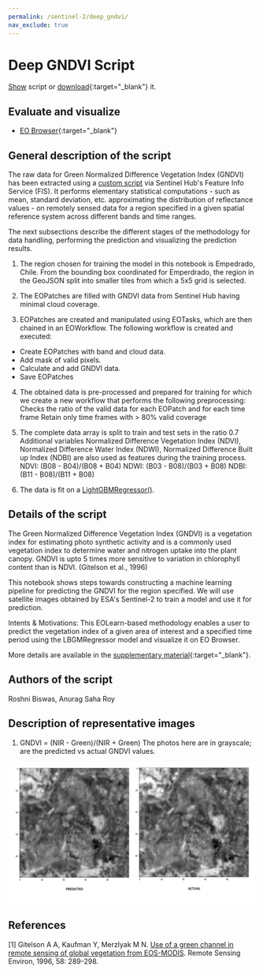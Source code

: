 ```yaml
---
permalink: /sentinel-2/deep_gndvi/
nav_exclude: true
---
```


# Deep GNDVI Script

<a href="#" id='togglescript'>Show</a> script or [download](script.js){:target="_blank"} it.
<div id='script_view' style="display:none">
{% highlight javascript %}
{% include_relative script.js %}
{% endhighlight %}
</div>

## Evaluate and visualize   
 - [EO Browser](https://apps.sentinel-hub.com/eo-browser/?zoom=10&lat=41.9&lng=12.5&themeId=DEFAULT-THEME&datasetId=S2L2A&fromTime=2020-03-11T00%3A00%3A00.000Z&toTime=2020-03-11T23%3A59%3A59.999Z&visualizationUrl=https%3A%2F%2Fservices.sentinel-hub.com%2Fogc%2Fwms%2Fbd86bcc0-f318-402b-a145-015f85b9427e&evalscripturl=https%3A%2F%2Fraw.githubusercontent.com%2Froshni-b%2Feolearn-scripts%2Fmain%2FGNDVI_LGBM_eval.js#custom-script){:target="_blank"} 


## General description of the script

The raw data for Green Normalized Difference Vegetation Index (GNDVI) has been extracted using a [custom script](https://custom-scripts.sentinel-hub.com/sentinel-2/gndvi/) via Sentinel Hub's Feature Info Service (FIS). It performs elementary statistical computations - such as mean, standard deviation, etc. approximating the distribution of reflectance values - on remotely sensed data for a region specified in a given spatial reference system across different bands and time ranges. 

The next subsections describe the different stages of the methodology for data handling, performing the prediction and visualizing the prediction results.

1. The region chosen for training the model in this notebook is Empedrado, Chile.
From the bounding box coordinated for Emperdrado, the region in the GeoJSON split into smaller tiles from which a 5x5 grid is selected.

2. The EOPatches are filled with GNDVI data from Sentinel Hub having minimal cloud coverage.

3. EOPatches are created and manipulated using EOTasks, which are then chained in an EOWorkflow. The following workflow is created and executed:
- Create EOPatches with band and cloud data.
- Add mask of valid pixels.
- Calculate and add GNDVI data.
- Save EOPatches

4. The obtained data is pre-processed and prepared for training for which we create a new workflow that performs the following preprocessing:
Checks the ratio of the valid data for each EOPatch and for each time frame
Retain only time frames with > 80% valid coverage

5. The complete data array is split to train and test sets in the ratio 0.7 Additional variables Normalized Difference Vegetation Index (NDVI), Normalized Difference Water Index  (NDWI), Normalized Difference Built up Index (NDBI) are also used as features during the training process.
NDVI: (B08 - B04)/(B08 + B04)
NDWI: (B03 - B08)/(B03 + B08)
NDBI: (B11 - B08)/(B11 + B08)

6. The data is fit on a [LightGBMRegressor()](https://lightgbm.readthedocs.io/en/latest/pythonapi/lightgbm.LGBMRegressor.html).

## Details of the script

The Green Normalized Difference Vegetation Index (GNDVI) is a vegetation index for estimating photo synthetic activity and is a commonly used vegetation index to determine water and nitrogen uptake into the plant canopy. GNDVI is upto 5 times more sensitive to variation in chlorophyll content than is NDVI. (Gitelson et al., 1996)

This notebook shows steps towards constructing a machine learning pipeline for predicting the GNDVI for the region specified. We will use satellite images obtained by ESA's Sentinel-2 to train a model and use it for prediction.

Intents & Motivations:
This EOLearn-based methodology enables a user to predict the vegetation index of a given area of interest and a specified time period using the LBGMRegressor model and visualize it on EO Browser.

More details are available in the [supplementary material](supplementary_material.pdf){:target="_blank"}.

## Authors of the script

Roshni Biswas, Anurag Saha Roy

## Description of representative images

1) GNDVI = (NIR - Green)/(NIR + Green)
The photos here are in grayscale; are the predicted vs actual GNDVI values.

![GNDVI = (NIR - Green)/(NIR + Green)](fig/deepgndvi_result.png)

## References

[1] Gitelson A A, Kaufman Y, Merzlyak M N. [Use of a green channel in remote sensing of global vegetation from EOS-MODIS](https://www.sciencedirect.com/science/article/abs/pii/S0034425796000727). Remote Sensing Environ, 1996, 58: 289-298.